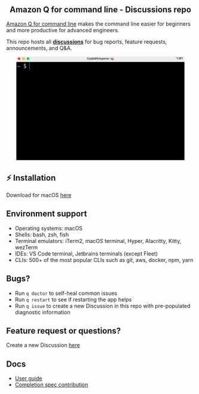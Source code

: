 <div align="center">
    <h2 style="margin-top: 0px">Amazon Q for command line - Discussions repo</h1>
</div>


[Amazon Q for command line](https://aws.amazon.com/q/developer/) makes the command line easier for beginners and more productive for advanced engineers. 

This repo hosts all **[discussions](https://github.com/aws/q-command-line-discussions/discussions)** for bug reports, feature requests, announcements, and Q&A.

<div align="center">
    <img width="450" src="assets/cli-completions.gif" />
</div>


## ⚡️ Installation

Download for macOS [here](https://desktop-release.codewhisperer.us-east-1.amazonaws.com/latest/Q.dmg)


## Environment support
* Operating systems: macOS
* Shells: bash, zsh, fish
* Terminal emulators: iTerm2, macOS terminal, Hyper, Alacritty, Kitty, wezTerm
* IDEs: VS Code terminal, Jetbrains terminals (except Fleet)
* CLIs: 500+ of the most popular CLIs such as git, aws, docker, npm, yarn


## Bugs?
* Run `q doctor` to self-heal common issues
* Run `q restart` to see if restarting the app helps
* Run `q issue` to create a new Discussion in this repo with pre-populated diagnostic information


## Feature request or questions?
Create a new Discussion [here](https://github.com/aws/q-command-line-discussions/discussions/new/choose) 


## Docs
* [User guide](https://docs.aws.amazon.com/amazonq/latest/qdeveloper-ug/command-line.html)
* [Completion spec contribution](https://fig.io/docs)
